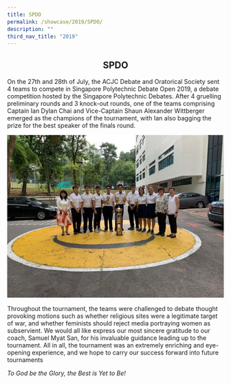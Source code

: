 ```yaml
---
title: SPDO
permalink: /showcase/2019/SPDO/
description: ""
third_nav_title: "2019"
---
```

## <center> SPDO </center>

On the 27th and 28th of July, the ACJC Debate and Oratorical Society sent 4 teams to compete in Singapore Polytechnic Debate Open 2019, a debate competition hosted by the Singapore Polytechnic Debates. After 4 gruelling preliminary rounds and 3 knock-out rounds, one of the teams comprising Captain Ian Dylan Chai and Vice-Captain Shaun Alexander Wittberger emerged as the champions of the tournament, with Ian also bagging the prize for the best speaker of the finals round.

![](/images/SPDO.jpeg)

Throughout the tournament, the teams were challenged to debate thought provoking motions such as whether religious sites were a legitimate target of war, and whether feminists should reject media portraying women as subservient. We would all like express our most sincere gratitude to our coach, Samuel Myat San, for his invaluable guidance leading up to the tournament. All in all, the tournament was an extremely enriching and eye-opening experience, and we hope to carry our success forward into future tournaments  

_To God be the Glory, the Best is Yet to Be!_